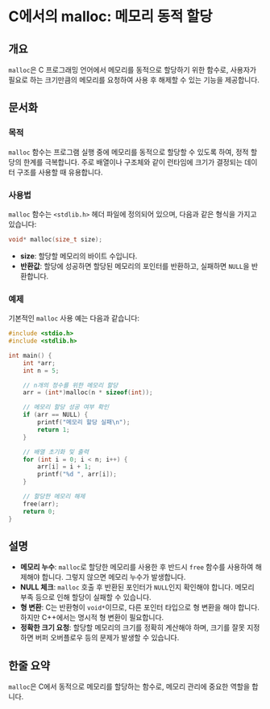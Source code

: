 <!--
Meta Description: # C에서의 malloc: 메모리 동적 할당 ## 개요 `malloc`은 C 프로그래밍 언어에서 메모리를 동적으로 할당하기 위한 함수로, 사용자가 필요로 하는 크기만큼의 메모리를 요청하여 사용 후 해제할 수 있는 기능을 제공합니다. ## 문서화 ### 목적 `mallo...
Meta Keywords: malloc, 메모리, int, arr, 메모리를
-->

# C에서의 malloc: 메모리 동적 할당

## 개요
`malloc`은 C 프로그래밍 언어에서 메모리를 동적으로 할당하기 위한 함수로, 사용자가 필요로 하는 크기만큼의 메모리를 요청하여 사용 후 해제할 수 있는 기능을 제공합니다.

## 문서화

### 목적
`malloc` 함수는 프로그램 실행 중에 메모리를 동적으로 할당할 수 있도록 하여, 정적 할당의 한계를 극복합니다. 주로 배열이나 구조체와 같이 런타임에 크기가 결정되는 데이터 구조를 사용할 때 유용합니다.

### 사용법
`malloc` 함수는 `<stdlib.h>` 헤더 파일에 정의되어 있으며, 다음과 같은 형식을 가지고 있습니다:

```c
void* malloc(size_t size);
```

- **size**: 할당할 메모리의 바이트 수입니다.
- **반환값**: 할당에 성공하면 할당된 메모리의 포인터를 반환하고, 실패하면 `NULL`을 반환합니다.

### 예제
기본적인 `malloc` 사용 예는 다음과 같습니다:

```c
#include <stdio.h>
#include <stdlib.h>

int main() {
    int *arr;
    int n = 5;

    // n개의 정수를 위한 메모리 할당
    arr = (int*)malloc(n * sizeof(int));

    // 메모리 할당 성공 여부 확인
    if (arr == NULL) {
        printf("메모리 할당 실패\n");
        return 1;
    }

    // 배열 초기화 및 출력
    for (int i = 0; i < n; i++) {
        arr[i] = i + 1;
        printf("%d ", arr[i]);
    }

    // 할당한 메모리 해제
    free(arr);
    return 0;
}
```

## 설명
- **메모리 누수**: `malloc`로 할당한 메모리를 사용한 후 반드시 `free` 함수를 사용하여 해제해야 합니다. 그렇지 않으면 메모리 누수가 발생합니다.
- **NULL 체크**: `malloc` 호출 후 반환된 포인터가 `NULL`인지 확인해야 합니다. 메모리 부족 등으로 인해 할당이 실패할 수 있습니다.
- **형 변환**: C는 반환형이 `void*`이므로, 다른 포인터 타입으로 형 변환을 해야 합니다. 하지만 C++에서는 명시적 형 변환이 필요합니다.
- **정확한 크기 요청**: 할당할 메모리의 크기를 정확히 계산해야 하며, 크기를 잘못 지정하면 버퍼 오버플로우 등의 문제가 발생할 수 있습니다.

## 한줄 요약
`malloc`은 C에서 동적으로 메모리를 할당하는 함수로, 메모리 관리에 중요한 역할을 합니다.